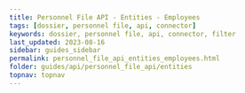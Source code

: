 ```yaml
---
title: Personnel File API - Entities - Employees
tags: [dossier, personnel file, api, connector]
keywords: dossier, personnel file, api, connector, filter
last_updated: 2023-08-16
sidebar: guides_sidebar
permalink: personnel_file_api_entities_employees.html
folder: guides/api/personnel_file_api/entities
topnav: topnav
---
```


